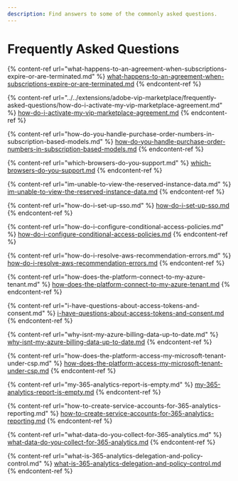 ```yaml
---
description: Find answers to some of the commonly asked questions.
---
```


# Frequently Asked Questions

{% content-ref url="what-happens-to-an-agreement-when-subscriptions-expire-or-are-terminated.md" %}
[what-happens-to-an-agreement-when-subscriptions-expire-or-are-terminated.md](what-happens-to-an-agreement-when-subscriptions-expire-or-are-terminated.md)
{% endcontent-ref %}

{% content-ref url="../../extensions/adobe-vip-marketplace/frequently-asked-questions/how-do-i-activate-my-vip-marketplace-agreement.md" %}
[how-do-i-activate-my-vip-marketplace-agreement.md](../../extensions/adobe-vip-marketplace/frequently-asked-questions/how-do-i-activate-my-vip-marketplace-agreement.md)
{% endcontent-ref %}

{% content-ref url="how-do-you-handle-purchase-order-numbers-in-subscription-based-models.md" %}
[how-do-you-handle-purchase-order-numbers-in-subscription-based-models.md](how-do-you-handle-purchase-order-numbers-in-subscription-based-models.md)
{% endcontent-ref %}

{% content-ref url="which-browsers-do-you-support.md" %}
[which-browsers-do-you-support.md](which-browsers-do-you-support.md)
{% endcontent-ref %}

{% content-ref url="im-unable-to-view-the-reserved-instance-data.md" %}
[im-unable-to-view-the-reserved-instance-data.md](im-unable-to-view-the-reserved-instance-data.md)
{% endcontent-ref %}

{% content-ref url="how-do-i-set-up-sso.md" %}
[how-do-i-set-up-sso.md](how-do-i-set-up-sso.md)
{% endcontent-ref %}

{% content-ref url="how-do-i-configure-conditional-access-policies.md" %}
[how-do-i-configure-conditional-access-policies.md](how-do-i-configure-conditional-access-policies.md)
{% endcontent-ref %}

{% content-ref url="how-do-i-resolve-aws-recommendation-errors.md" %}
[how-do-i-resolve-aws-recommendation-errors.md](how-do-i-resolve-aws-recommendation-errors.md)
{% endcontent-ref %}

{% content-ref url="how-does-the-platform-connect-to-my-azure-tenant.md" %}
[how-does-the-platform-connect-to-my-azure-tenant.md](how-does-the-platform-connect-to-my-azure-tenant.md)
{% endcontent-ref %}

{% content-ref url="i-have-questions-about-access-tokens-and-consent.md" %}
[i-have-questions-about-access-tokens-and-consent.md](i-have-questions-about-access-tokens-and-consent.md)
{% endcontent-ref %}

{% content-ref url="why-isnt-my-azure-billing-data-up-to-date.md" %}
[why-isnt-my-azure-billing-data-up-to-date.md](why-isnt-my-azure-billing-data-up-to-date.md)
{% endcontent-ref %}

{% content-ref url="how-does-the-platform-access-my-microsoft-tenant-under-csp.md" %}
[how-does-the-platform-access-my-microsoft-tenant-under-csp.md](how-does-the-platform-access-my-microsoft-tenant-under-csp.md)
{% endcontent-ref %}

{% content-ref url="my-365-analytics-report-is-empty.md" %}
[my-365-analytics-report-is-empty.md](my-365-analytics-report-is-empty.md)
{% endcontent-ref %}

{% content-ref url="how-to-create-service-accounts-for-365-analytics-reporting.md" %}
[how-to-create-service-accounts-for-365-analytics-reporting.md](how-to-create-service-accounts-for-365-analytics-reporting.md)
{% endcontent-ref %}

{% content-ref url="what-data-do-you-collect-for-365-analytics.md" %}
[what-data-do-you-collect-for-365-analytics.md](what-data-do-you-collect-for-365-analytics.md)
{% endcontent-ref %}

{% content-ref url="what-is-365-analytics-delegation-and-policy-control.md" %}
[what-is-365-analytics-delegation-and-policy-control.md](what-is-365-analytics-delegation-and-policy-control.md)
{% endcontent-ref %}
